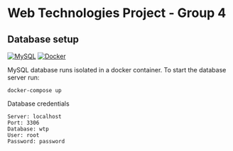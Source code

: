 # Web Technologies Project - Group 4

## Database setup

[![MySQL][MySQL]][MySQL-url] [![Docker][Docker]][Docker-url]

MySQL database runs isolated in a docker container. To start the database server run:

```shell
docker-compose up
```

Database credentials

```
Server: localhost
Port: 3306
Database: wtp
User: root
Password: password
```

<!-- MARKDOWN LINKS & IMAGES -->

[MySQL]: https://shields.io/badge/MySQL-lightgrey?logo=mysql&style=plastic&logoColor=white&labelColor=blue
[MySQL-url]: https://hub.docker.com/_/mysql
[Docker]: https://img.shields.io/badge/docker-257bd6?style=plastic&logo=docker&logoColor=white
[Docker-url]: https://www.docker.com
